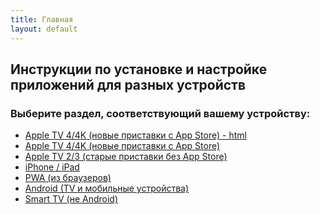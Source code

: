 ```yaml
---
title: Главная
layout: default
---
```

## Инструкции по установке и настройке приложений для разных устройств 

### Выберите раздел, соответствующий вашему устройству:

- <a href="/instructions/appletv4.md" target="_blank" rel="noopener">Apple TV 4/4K (новые приставки с App Store) - html</a>
- [Apple TV 4/4K (новые приставки с App Store)](/instructions/appletv4.md)
- <a href="/instructions/appletv3.md" target="_blank" rel="noopener">Apple TV 2/3 (старые приставки без App Store)</a>
- <a href="/instructions/ios.md" target="_blank" rel="noopener">iPhone / iPad</a>
- <a href="/instructions/pwa.md" target="_blank" rel="noopener">PWA (из браузеров)</a>
- <a href="/instructions/android.md" target="_blank" rel="noopener">Android (TV и мобильные устройства)</a>
- <a href="/instructions/smarttv.md" target="_blank" rel="noopener">Smart TV (не Android)</a>
